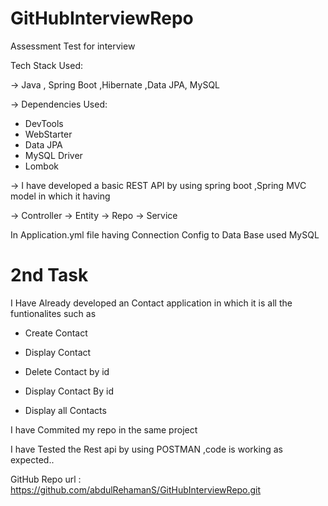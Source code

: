 # GitHubInterviewRepo
Assessment Test for interview


Tech Stack Used:

-> Java , Spring Boot ,Hibernate ,Data JPA, MySQL

-> Dependencies Used:
  
* DevTools
* WebStarter
* Data JPA
* MySQL Driver
* Lombok



-> I have developed a basic REST API  by using spring boot ,Spring MVC model in which it having 

-> Controller
-> Entity
-> Repo
-> Service

In Application.yml file having Connection Config to Data Base used MySQL


2nd Task
========

I Have Already developed an Contact application in which it is all the funtionalites such as

* Create Contact

* Display Contact

* Delete Contact by id

* Display Contact By id

* Display all Contacts

I have Commited my repo in the same project

I have Tested the Rest api by using POSTMAN ,code is working as expected..



GitHub Repo url : https://github.com/abdulRehamanS/GitHubInterviewRepo.git






